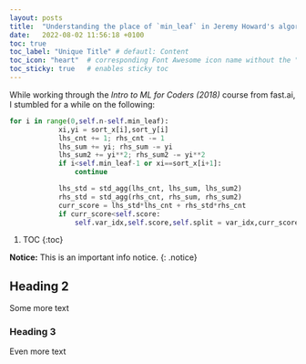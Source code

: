 ```yaml
---
layout: posts
title:  "Understanding the place of `min_leaf` in Jeremy Howard's algorithm"
date:   2022-08-02 11:56:18 +0100
toc: true
toc_label: "Unique Title" # defautl: Content
toc_icon: "heart"  # corresponding Font Awesome icon name without the "fa" prefix
toc_sticky: true   # enables sticky toc
---
```

While working through the *Intro to ML for Coders (2018)* course from fast.ai, I stumbled for a while on the following:

```py
for i in range(0,self.n-self.min_leaf): 
            xi,yi = sort_x[i],sort_y[i]
            lhs_cnt += 1; rhs_cnt -= 1
            lhs_sum += yi; rhs_sum -= yi
            lhs_sum2 += yi**2; rhs_sum2 -= yi**2
            if i<self.min_leaf-1 or xi==sort_x[i+1]:
                continue

            lhs_std = std_agg(lhs_cnt, lhs_sum, lhs_sum2)
            rhs_std = std_agg(rhs_cnt, rhs_sum, rhs_sum2)
            curr_score = lhs_std*lhs_cnt + rhs_std*rhs_cnt
            if curr_score<self.score: 
                self.var_idx,self.score,self.split = var_idx,curr_score,xi
```

1. TOC
{:toc}

**Notice:** This is an important info notice.
{: .notice}

## Heading 2

Some more text

### Heading 3

Even more text




